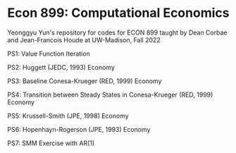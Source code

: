 # Econ 899: Computational Economics

Yeonggyu Yun's repository for codes for ECON 899 taught by Dean Corbae and Jean-Francois Houde at UW-Madison, Fall 2022

PS1: Value Function Iteration

PS2: Huggett (JEDC, 1993) Economy

PS3: Baseline Conesa-Krueger (RED, 1999) Economy

PS4: Transition between Steady States in Conesa-Krueger (RED, 1999) Economy

PS5: Krussell-Smith (JPE, 1998) Economy

PS6: Hopenhayn-Rogerson (JPE, 1993) Economy

PS7: SMM Exercise with AR(1)

